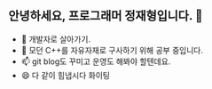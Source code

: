 ## 안녕하세요, 프로그래머 정재형입니다. 👋


- 🔭 개발자로 살아가기.
- 🌱 모던 C++를 자유자재로 구사하기 위해 공부 중입니다.
- 📫 git blog도 꾸미고 운영도 해봐야 할텐데요.
- 😄 다 같이 힘냅시다 화이팅
